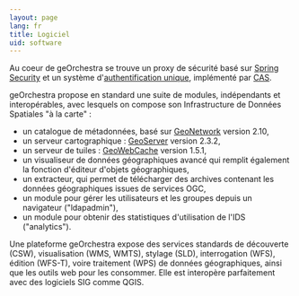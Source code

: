 ```yaml
---
layout: page
lang: fr
title: Logiciel
uid: software
---
```


Au coeur de geOrchestra se trouve un proxy de sécurité basé sur [Spring Security](http://projects.spring.io/spring-security/) et un système d'[authentification unique](http://fr.wikipedia.org/wiki/Authentification_unique), implémenté par [CAS](http://www.jasig.org/cas).

geOrchestra propose en standard une suite de modules, indépendants et interopérables, avec lesquels on compose son Infrastructure de Données Spatiales "à la carte" :

 * un catalogue de métadonnées, basé sur [GeoNetwork](http://geonetwork-opensource.org/) version 2.10,
 * un serveur cartographique : [GeoServer](http://geoserver.org/) version 2.3.2,
 * un serveur de tuiles : [GeoWebCache](http://geowebcache.org/) version 1.5.1,
 * un visualiseur de données géographiques avancé qui remplit également la fonction d'éditeur d'objets géographiques,
 * un extracteur, qui permet de télécharger des archives contenant les données géographiques issues de services OGC,
 * un module pour gérer les utilisateurs et les groupes depuis un navigateur ("ldapadmin"),
 * un module pour obtenir des statistiques d'utilisation de l'IDS ("analytics").
 
Une plateforme geOrchestra expose des services standards de découverte (CSW), visualisation (WMS, WMTS), stylage (SLD), interrogation (WFS), édition (WFS-T), voire traitement (WPS) de données géographiques, ainsi que les outils web pour les consommer. Elle est interopère parfaitement avec des logiciels SIG comme QGIS.
